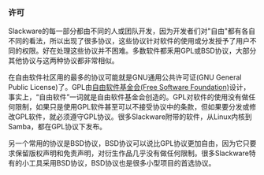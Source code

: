 ### 许可

Slackware的每一部分都由不同的人或团队开发，因为开发者们对"自由"都有各自不同的看法，所以出现了很多协议，这些协议针对软件的使用或分发授予了用户不同的权限。好在处理这些协议并不困难。多数软件都釆用GPL或BSD协议，大部分其他协议与这两种协议都非常相似。

在自由软件社区用的最多的协议可能就是GNU通用公共许可证(GNU General Public License)了。GPL由[自由软件基金会(Free Software Foundation)](http://fsf.org/ "自由软件基金会")设计，事实上，“自由软件”一词就是自由软件基金会创造的。GPL对软件的使用没有做任何限制，如果只是使用GPL软件甚至可以不接受协议中的条款，但如果要分发或修改GPL软件，就必须遵守GPL协议。很多Slackware附带的软件，从Linux内核到Samba，都在GPL协议下发布。

另一个常用的协议是BSD协议，BSD协议可以说比GPL协议更加自由，因为它只要求保留版权声明和免责声明，对衍生作品几乎没有做任何限制。很多Slackware特有的小工具采用BSD协议，BSD协议也是很多小型项目的首选协议。

